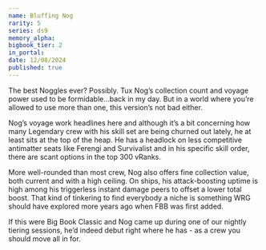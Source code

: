 ```yaml
---
name: Bluffing Nog
rarity: 5
series: ds9
memory_alpha:
bigbook_tier: 2
in_portal:
date: 12/08/2024
published: true
---
```


The best Noggles ever? Possibly. Tux Nog’s collection count and voyage power used to be formidable…back in my day. But in a world where you’re allowed to use more than one, this version’s not bad either.

Nog’s voyage work headlines here and although it’s a bit concerning how many Legendary crew with his skill set are being churned out lately, he at least sits at the top of the heap. He has a headlock on less competitive antimatter seats like Ferengi and Survivalist and in his specific skill order, there are scant options in the top 300 vRanks. 

More well-rounded than most crew, Nog also offers fine collection value, both current and with a high ceiling. On ships, his attack-boosting uptime is high among his triggerless instant damage peers to offset a lower total boost. That kind of tinkering to find everybody a niche is something WRG should have explored more years ago when FBB was first added.

If this were Big Book Classic and Nog came up during one of our nightly tiering sessions, he’d indeed debut right where he has - as a crew you should move all in for.

